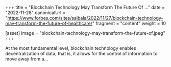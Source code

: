 +++
title = "Blockchain Technology May Transform The Future Of ..."
date = "2022-11-28"
canonicalUrl = "https://www.forbes.com/sites/saibala/2022/11/27/blockchain-technology-may-transform-the-future-of-healthcare/"
fragment = "content"
weight = 10

[asset]
    image = "blockchain-technology-may-transform-the-future-of.jpeg"
+++

At the most fundamental level, blockchain technology enables 
decentralization of data; that is, it allows for the control of information 
to move away from a...
